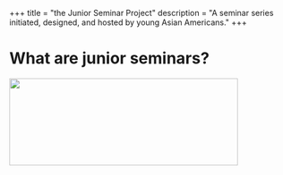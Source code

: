 +++
title = "the Junior Seminar Project"
description = "A seminar series initiated, designed, and hosted by young Asian Americans."
+++


# What are junior seminars?
<img src="../img/team.jpg"  width="90%" height="20%">
